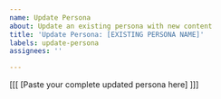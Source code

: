 ```yaml
---
name: Update Persona
about: Update an existing persona with new content
title: 'Update Persona: [EXISTING PERSONA NAME]'
labels: update-persona
assignees: ''

---
```


<!-- 
Provide your updated version of the persona below.
You can either:
1. Wrap it in [[[ ]]] markers (recommended)
2. Or paste it directly in the body
-->

[[[
[Paste your complete updated persona here]
]]]

<!-- 
Notes:
- The persona name in the title must match an existing persona exactly
- Your version will be synthesized with the existing persona
- Only the synthesized version will be saved (no raw files)
- Platform adaptations and constrained formats are not generated for updates
-->